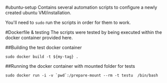 #ubuntu-setup
Contains several automation scripts to configure a newly created ubuntu VM/installation.

You'll need to `sudo` run the scripts in order for them to work. 

#Dockerfile & testing
The scripts were tested by being executed within the docker container provided here.

##Building the test docker container

```Shell
sudo docker build -t ${my-tag} .
```


##Running the docker container with mounted folder for tests

```Shell
sudo docker run -i -v `pwd`:/prepare-mount --rm -t testu  /bin/bash
```
